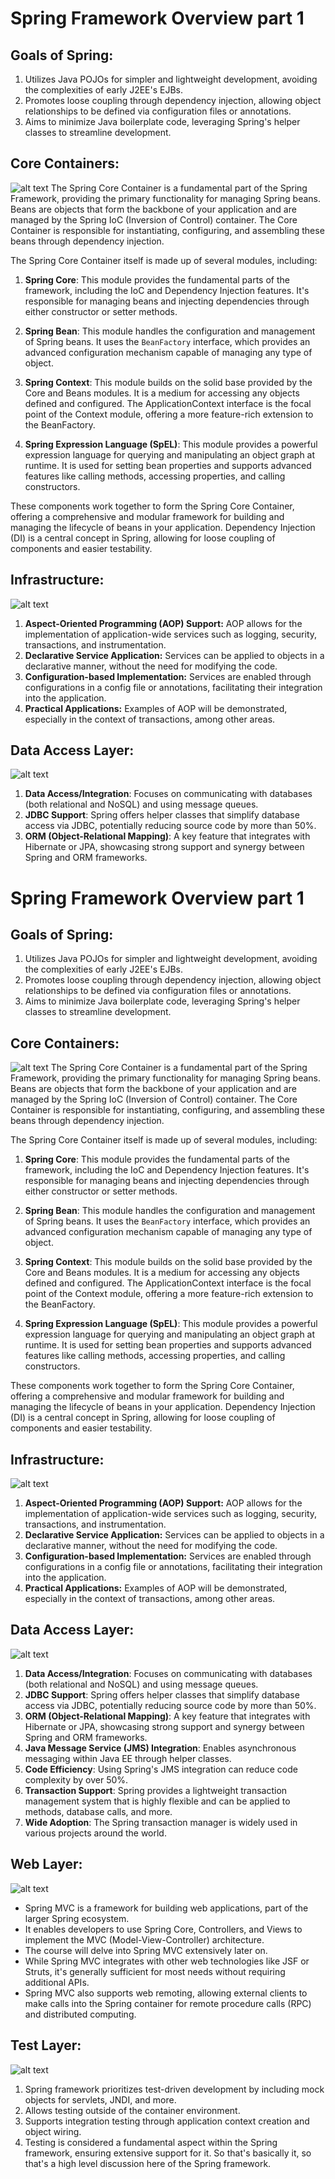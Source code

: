 # Spring Framework Overview part 1
## Goals of Spring:
1. Utilizes Java POJOs for simpler and lightweight development, avoiding the complexities of early J2EE's EJBs.
2. Promotes loose coupling through dependency injection, allowing object relationships to be defined via configuration files or annotations.
3. Aims to minimize Java boilerplate code, leveraging Spring's helper classes to streamline development.

## Core Containers:
![alt text](<Images/Screenshot from 2024-02-04 19-39-30.png>)
The Spring Core Container is a fundamental part of the Spring Framework, providing the primary functionality for managing Spring beans. Beans are objects that form the backbone of your application and are managed by the Spring IoC (Inversion of Control) container. The Core Container is responsible for instantiating, configuring, and assembling these beans through dependency injection.

The Spring Core Container itself is made up of several modules, including:

1. **Spring Core**: This module provides the fundamental parts of the framework, including the IoC and Dependency Injection features. It's responsible for managing beans and injecting dependencies through either constructor or setter methods.

2. **Spring Bean**: This module handles the configuration and management of Spring beans. It uses the `BeanFactory` interface, which provides an advanced configuration mechanism capable of managing any type of object.

3. **Spring Context**: This module builds on the solid base provided by the Core and Beans modules. It is a medium for accessing any objects defined and configured. The ApplicationContext interface is the focal point of the Context module, offering a more feature-rich extension to the BeanFactory.

4. **Spring Expression Language (SpEL)**: This module provides a powerful expression language for querying and manipulating an object graph at runtime. It is used for setting bean properties and supports advanced features like calling methods, accessing properties, and calling constructors.

These components work together to form the Spring Core Container, offering a comprehensive and modular framework for building and managing the lifecycle of beans in your application. Dependency Injection (DI) is a central concept in Spring, allowing for loose coupling of components and easier testability.

## Infrastructure:
![alt text](<Images/Screenshot from 2024-02-04 20-21-07.png>)
1. **Aspect-Oriented Programming (AOP) Support:** AOP allows for the implementation of application-wide services such as logging, security, transactions, and instrumentation.
2. **Declarative Service Application:** Services can be applied to objects in a declarative manner, without the need for modifying the code.
3. **Configuration-based Implementation:** Services are enabled through configurations in a config file or annotations, facilitating their integration into the application.
4. **Practical Applications:** Examples of AOP will be demonstrated, especially in the context of transactions, among other areas.

## Data Access Layer:
![alt text](<Images/Screenshot from 2024-02-04 20-17-06.png>)
1. **Data Access/Integration**: Focuses on communicating with databases (both relational and NoSQL) and using message queues.
2. **JDBC Support**: Spring offers helper classes that simplify database access via JDBC, potentially reducing source code by more than 50%.
3. **ORM (Object-Relational Mapping)**: A key feature that integrates with Hibernate or JPA, showcasing strong support and synergy between Spring and ORM frameworks.
# Spring Framework Overview part 1
## Goals of Spring:
1. Utilizes Java POJOs for simpler and lightweight development, avoiding the complexities of early J2EE's EJBs.
2. Promotes loose coupling through dependency injection, allowing object relationships to be defined via configuration files or annotations.
3. Aims to minimize Java boilerplate code, leveraging Spring's helper classes to streamline development.

## Core Containers:
![alt text](<Images/Screenshot from 2024-02-04 19-39-30.png>)
The Spring Core Container is a fundamental part of the Spring Framework, providing the primary functionality for managing Spring beans. Beans are objects that form the backbone of your application and are managed by the Spring IoC (Inversion of Control) container. The Core Container is responsible for instantiating, configuring, and assembling these beans through dependency injection.

The Spring Core Container itself is made up of several modules, including:

1. **Spring Core**: This module provides the fundamental parts of the framework, including the IoC and Dependency Injection features. It's responsible for managing beans and injecting dependencies through either constructor or setter methods.

2. **Spring Bean**: This module handles the configuration and management of Spring beans. It uses the `BeanFactory` interface, which provides an advanced configuration mechanism capable of managing any type of object.

3. **Spring Context**: This module builds on the solid base provided by the Core and Beans modules. It is a medium for accessing any objects defined and configured. The ApplicationContext interface is the focal point of the Context module, offering a more feature-rich extension to the BeanFactory.

4. **Spring Expression Language (SpEL)**: This module provides a powerful expression language for querying and manipulating an object graph at runtime. It is used for setting bean properties and supports advanced features like calling methods, accessing properties, and calling constructors.

These components work together to form the Spring Core Container, offering a comprehensive and modular framework for building and managing the lifecycle of beans in your application. Dependency Injection (DI) is a central concept in Spring, allowing for loose coupling of components and easier testability.

## Infrastructure:
![alt text](<Images/Screenshot from 2024-02-04 20-21-07.png>)
1. **Aspect-Oriented Programming (AOP) Support:** AOP allows for the implementation of application-wide services such as logging, security, transactions, and instrumentation.
2. **Declarative Service Application:** Services can be applied to objects in a declarative manner, without the need for modifying the code.
3. **Configuration-based Implementation:** Services are enabled through configurations in a config file or annotations, facilitating their integration into the application.
4. **Practical Applications:** Examples of AOP will be demonstrated, especially in the context of transactions, among other areas.

## Data Access Layer:
![alt text](<Images/Screenshot from 2024-02-04 20-17-06.png>)
1. **Data Access/Integration**: Focuses on communicating with databases (both relational and NoSQL) and using message queues.
2. **JDBC Support**: Spring offers helper classes that simplify database access via JDBC, potentially reducing source code by more than 50%.
3. **ORM (Object-Relational Mapping)**: A key feature that integrates with Hibernate or JPA, showcasing strong support and synergy between Spring and ORM frameworks.
4. **Java Message Service (JMS) Integration**: Enables asynchronous messaging within Java EE through helper classes.
5. **Code Efficiency**: Using Spring's JMS integration can reduce code complexity by over 50%.
6. **Transaction Support**: Spring provides a lightweight transaction management system that is highly flexible and can be applied to methods, database calls, and more.
7. **Wide Adoption**: The Spring transaction manager is widely used in various projects around the world.

## Web Layer:
![alt text](<Images/Screenshot from 2024-02-04 20-45-26.png>)
- Spring MVC is a framework for building web applications, part of the larger Spring ecosystem.
- It enables developers to use Spring Core, Controllers, and Views to implement the MVC (Model-View-Controller) architecture.
- The course will delve into Spring MVC extensively later on.
- While Spring MVC integrates with other web technologies like JSF or Struts, it's generally sufficient for most needs without requiring additional APIs.
- Spring MVC also supports web remoting, allowing external clients to make calls into the Spring container for remote procedure calls (RPC) and distributed computing.

## Test Layer:
![alt text](<Images/Screenshot from 2024-02-04 20-53-56.png>)
1. Spring framework prioritizes test-driven development by including mock objects for servlets, JNDI, and more.
2. Allows testing outside of the container environment.
3. Supports integration testing through application context creation and object wiring.
4. Testing is considered a fundamental aspect within the Spring framework, ensuring extensive support for it.
So that's basically it, so that's a high level discussion here of the Spring framework.